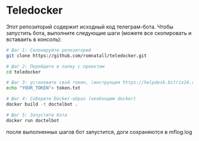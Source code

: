 # Teledocker

Этот репозиторий содержит исходный код телеграм-бота. Чтобы запустить бота, выполните следующие шаги (можете все скопировать и вставаить в консоль):

```bash
# Шаг 1: Склонируйте репозиторий
git clone https://github.com/romnatall/teledocker.git

# Шаг 2: Перейдите в папку с проектом
cd teledocker

# Шаг 3: установите свой токен, (инструкция https://helpdesk.bitrix24.ru/open/17538378/)
echo "YOUR_TOKEN"> token.txt

# Шаг 4: Соберите Docker-образ (необходим docker)
docker build -t doctelbot .

# Шаг 5: Запустите бота
docker run doctelbot
```

после выполненных шагов бот запустится, доги сохраняются в mflog.log

